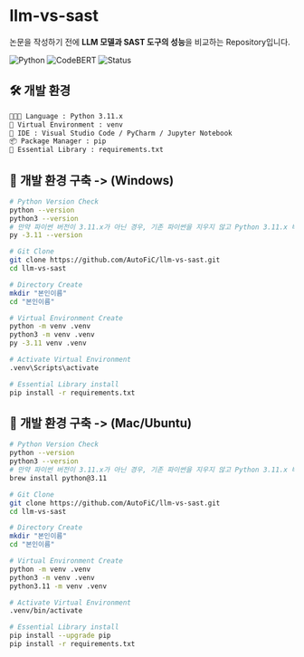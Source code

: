 # llm-vs-sast

논문을 작성하기 전에 **LLM 모델과 SAST 도구의 성능**을 비교하는 Repository입니다.

![Python](https://img.shields.io/badge/Python-3.11+-blue?logo=python) ![CodeBERT](https://img.shields.io/badge/Code-v0.2.3-green) ![Status](https://img.shields.io/badge/status-developing-orange)


## 🛠 개발 환경
```bash
🧑🏻‍💻 Language : Python 3.11.x
🔭 Virtual Environment : venv
👾 IDE : Visual Studio Code / PyCharm / Jupyter Notebook
📦 Package Manager : pip
🌟 Essential Library : requirements.txt
```



## ️🥇 개발 환경 구축 -> (Windows)
```bash
# Python Version Check
python --version
python3 --version
# 만약 파이썬 버전이 3.11.x가 아닌 경우, 기존 파이썬을 지우지 않고 Python 3.11.x 버전을 추가로 설치합니다.
py -3.11 --version

# Git Clone
git clone https://github.com/AutoFiC/llm-vs-sast.git
cd llm-vs-sast

# Directory Create
mkdir "본인이름"
cd "본인이름"

# Virtual Environment Create
python -m venv .venv
python3 -m venv .venv
py -3.11 venv .venv

# Activate Virtual Environment
.venv\Scripts\activate

# Essential Library install
pip install -r requirements.txt
```


## 🥈 개발 환경 구축 -> (Mac/Ubuntu)
```bash
# Python Version Check
python --version
python3 --version
# 만약 파이썬 버전이 3.11.x가 아닌 경우, 기존 파이썬을 지우지 않고 Python 3.11.x 버전을 추가로 설치합니다.
brew install python@3.11

# Git Clone
git clone https://github.com/AutoFiC/llm-vs-sast.git
cd llm-vs-sast

# Directory Create
mkdir "본인이름"
cd "본인이름"

# Virtual Environment Create
python -m venv .venv
python3 -m venv .venv
python3.11 -m venv .venv

# Activate Virtual Environment
.venv/bin/activate

# Essential Library install
pip install --upgrade pip
pip install -r requirements.txt
```
